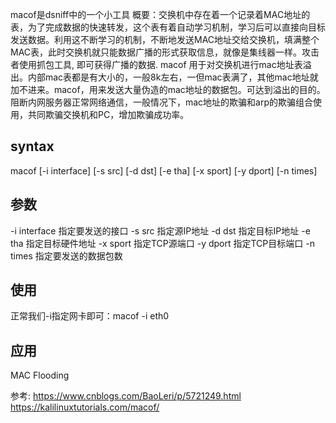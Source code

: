 macof是dsniff中的一个小工具
概要：交换机中存在着一个记录着MAC地址的表，为了完成数据的快速转发，这个表有着自动学习机制，学习后可以直接向目标发送数据。利用这不断学习的机制，不断地发送MAC地址交给交换机，填满整个MAC表，此时交换机就只能数据广播的形式获取信息，就像是集线器一样。攻击者使用抓包工具, 即可获得广播的数据.
macof 用于对交换机进行mac地址表溢出。内部mac表都是有大小的，一般8k左右，一但mac表满了，其他mac地址就加不进来。macof，用来发送大量伪造的mac地址的数据包。可达到溢出的目的。阻断内网服务器正常网络通信，一般情况下，mac地址的欺骗和arp的欺骗组合使用，共同欺骗交换机和PC，增加欺骗成功率。
## syntax
macof [-i interface] [-s src] [-d dst] [-e tha] [-x sport] [-y dport] [-n times]
## 参数
-i interface 指定要发送的接口
-s src 指定源IP地址
-d dst 指定目标IP地址
-e tha 指定目标硬件地址
-x sport 指定TCP源端口
-y dport 指定TCP目标端口
-n times 指定要发送的数据包数
## 使用
正常我们-i指定网卡即可：macof -i eth0

## 应用
MAC Flooding 

参考:
https://www.cnblogs.com/BaoLeri/p/5721249.html
https://kalilinuxtutorials.com/macof/